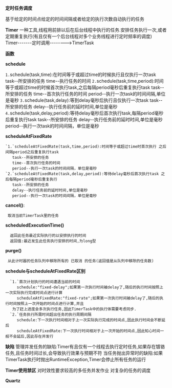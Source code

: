 **定时任务调度**

 基于给定的时间点给定的时间间隔或者给定的执行次数自动执行的任务
 
 
**Timer**
   一种工具,线程用前排以后在后台线程中执行的任务.安排任务执行一次,或者定期重复执行(有且仅有一个后台线程对多个业务线程进行定时频率的调度)
   Timer-------定时调用-------->TimerTask
 
  **函数**

  **schedule** 
  
   `1.`schedule(task,time):在时间等于或超过time的时候执行且仅执行一次task
       task--所安排的任务
       time--执行任务的时间
   `2.`schedule(task,time,period):时间等于或超过time的时候首次执行task,之后每隔period毫秒后重复执行task
       task--所安排的任务
       time--首次执行任务的时间
       period--执行一次task的时间间隔,单位是毫秒
   `3.`schedule(task,delay):等到delay毫秒后执行且仅执行一次task
       task--所安排的任务
       delay--执行任务前的延时时间,单位是毫秒
   `4.`schedule(task,delay,period):等待delay毫秒后首次执行task,每隔period毫秒后重复执行task
       task--所安排的任务
       delay--执行任务前的延时时间,单位是毫秒
       period--执行一次task的时间间隔，单位是毫秒
       
  **scheduleAtFixedRate**
  
    `1.`scheduleAtFixedRate(task,time,period):时间等于或超过time时首次执行 之后间隔period之后重复执行task
       task--所安排的任务
       time--首次执行任务的时间
       period--执行一次task的时间间隔，单位是毫秒
    `2.`scheduleAtFixedRate(task,delay,period):等待delay毫秒后首次执行task 之后每隔period毫秒后重复执行
       task--所安排的任务
       delay--执行任务前的延时时间,单位是毫秒
       period--执行一次task的时间间隔，单位是毫秒
       
  **cancel()**:
  
     取消当前TimerTask里的任务
  
  
  **scheduledExecutionTime()**
  
      返回此任务最近实际执行的以安排执行的时间
      返回值:最近发生此任务执行安排的时间,为long型
      
  **purge()**
  
     从此计时器的任务队列中移除所有的 已取消 的任务(返回值是从队列中移除的任务数)
  
  **schedule与scheduleAtFixedRate区别**
  
      `1.`首次计划执行的时间遭遇当前的时间
         schedule:"fixed-delay";如果第一次执行时间被delay了,随后的执行时间按照上一次实际执行完成时间点进行计算
         scheduleAtFixedRate:"fixed-rate";如果第一次执行时间被delay了,随后的执行时间按照上一次开始的时间点进行计算,并且
       为了赶上进度会多次执行任务,因此TimerTask中的执行体需要考虑同步.
      `2.`任务执行所需时间超出任务的执行周期间隔
         schedule:下一次执行时间相对于上一次实际执行完成的时间点,因此执行时间会不断延后
         scheduleAtFixedRate:下一次执行时间相对于上一次开始的时间点,因此知心时间一般不会延后,因此存在并发行
**缺陷**
  管理并发任务的缺陷:Timer有且仅有一个线程去执行定时任务,如果存在镀铬任务,且任务时间过长,会导致执行效果与预期不符
  当任务抛出异常时的缺陷:如果TimerTask执行时抛出RuntimeException,Timer会停止所有任务的运行
  
**Timer使用禁区**
  对时效性要求较高的多任务并发作业
  对复杂的任务的调度
  
  
**Quartz**
